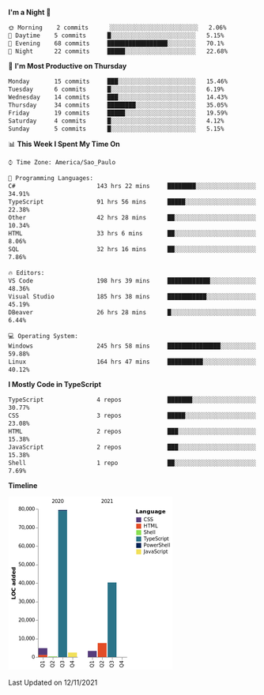 <!--START_SECTION:waka-->
**I'm a Night 🦉** 

```text
🌞 Morning    2 commits      ░░░░░░░░░░░░░░░░░░░░░░░░░   2.06% 
🌆 Daytime    5 commits      █░░░░░░░░░░░░░░░░░░░░░░░░   5.15% 
🌃 Evening    68 commits     █████████████████░░░░░░░░   70.1% 
🌙 Night      22 commits     █████░░░░░░░░░░░░░░░░░░░░   22.68%

```
📅 **I'm Most Productive on Thursday** 

```text
Monday       15 commits     ███░░░░░░░░░░░░░░░░░░░░░░   15.46% 
Tuesday      6 commits      █░░░░░░░░░░░░░░░░░░░░░░░░   6.19% 
Wednesday    14 commits     ███░░░░░░░░░░░░░░░░░░░░░░   14.43% 
Thursday     34 commits     ████████░░░░░░░░░░░░░░░░░   35.05% 
Friday       19 commits     █████░░░░░░░░░░░░░░░░░░░░   19.59% 
Saturday     4 commits      █░░░░░░░░░░░░░░░░░░░░░░░░   4.12% 
Sunday       5 commits      █░░░░░░░░░░░░░░░░░░░░░░░░   5.15%

```


📊 **This Week I Spent My Time On** 

```text
⌚︎ Time Zone: America/Sao_Paulo

💬 Programming Languages: 
C#                       143 hrs 22 mins     ████████░░░░░░░░░░░░░░░░░   34.91% 
TypeScript               91 hrs 56 mins      █████░░░░░░░░░░░░░░░░░░░░   22.38% 
Other                    42 hrs 28 mins      ██░░░░░░░░░░░░░░░░░░░░░░░   10.34% 
HTML                     33 hrs 6 mins       ██░░░░░░░░░░░░░░░░░░░░░░░   8.06% 
SQL                      32 hrs 16 mins      ██░░░░░░░░░░░░░░░░░░░░░░░   7.86%

🔥 Editors: 
VS Code                  198 hrs 39 mins     ████████████░░░░░░░░░░░░░   48.36% 
Visual Studio            185 hrs 38 mins     ███████████░░░░░░░░░░░░░░   45.19% 
DBeaver                  26 hrs 28 mins      █░░░░░░░░░░░░░░░░░░░░░░░░   6.44%

💻 Operating System: 
Windows                  245 hrs 58 mins     ███████████████░░░░░░░░░░   59.88% 
Linux                    164 hrs 47 mins     ██████████░░░░░░░░░░░░░░░   40.12%

```

**I Mostly Code in TypeScript** 

```text
TypeScript               4 repos             ███████░░░░░░░░░░░░░░░░░░   30.77% 
CSS                      3 repos             █████░░░░░░░░░░░░░░░░░░░░   23.08% 
HTML                     2 repos             ███░░░░░░░░░░░░░░░░░░░░░░   15.38% 
JavaScript               2 repos             ███░░░░░░░░░░░░░░░░░░░░░░   15.38% 
Shell                    1 repo              ██░░░░░░░░░░░░░░░░░░░░░░░   7.69%

```


**Timeline**

![Chart not found](https://raw.githubusercontent.com/jonhoffmam/jonhoffmam/master/charts/bar_graph.png) 


 Last Updated on 12/11/2021
<!--END_SECTION:waka-->
